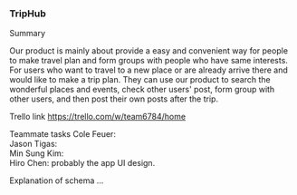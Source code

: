 ### TripHub

Summary  

Our product is mainly about provide a easy and convenient way for people to make travel plan and form groups with people who have same interests. For users who want to travel to a new place or are already arrive there and would like to make a trip plan. They can use our product to search the wonderful places and events, check other users' post, form group with other users, and then post their own posts after the trip. 

Trello link
https://trello.com/w/team6784/home

Teammate tasks
Cole Feuer:  
Jason Tigas:  
Min Sung Kim:  
Hiro Chen: probably the app UI design.   

Explanation of schema
...
